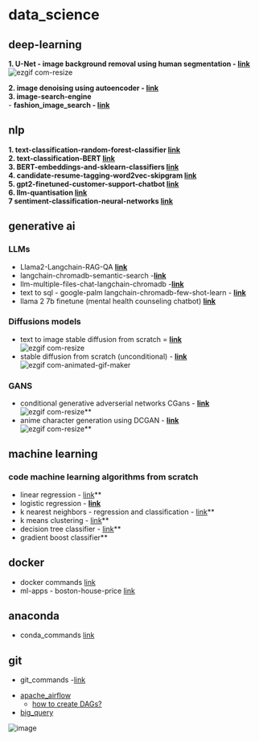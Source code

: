 # data_science
## deep-learning
**1. U-Net - image background removal using human segmentation - [link](https://github.com/SHRIDHARKN/data_science/blob/fe16b14432744f15d7513319a3697565f0cacdfb/deep_learning/image_segmentation/human_segmentation/human_segmentation.ipynb)**<br>
![ezgif com-resize](https://github.com/SHRIDHARKN/data_science/assets/74343939/69a27345-ecce-41a7-94e1-67251489a542)

**2. image denoising using autoencoder - [link](https://github.com/SHRIDHARKN/data_science/blob/main/deep_learning/image_denoising_autoencoder/image_denoising.ipynb)**<br>
**3. image-search-engine**<br>
       - **fashion_image_search - [link](https://github.com/SHRIDHARKN/data_science/blob/main/deep_learning/image_search_engine)**<br>       

## nlp
**1. text-classification-random-forest-classifier [link](https://github.com/SHRIDHARKN/data_science/blob/main/nlp/text_classification/Text_Classification_Random_Forest_Classifier.ipynb)**<br>
**2. text-classification-BERT [link](https://github.com/SHRIDHARKN/data_science/blob/main/nlp/bert/Text%20Classification%20Using%20BERT.ipynb)**<br>
**3. BERT-embeddings-and-sklearn-classifiers [link](https://github.com/SHRIDHARKN/data_science/blob/main/nlp/bert/Text_classification_using_BERT_embeddings_and_sklearn_classifiers.ipynb)**<br>
**4. candidate-resume-tagging-word2vec-skipgram [link](https://github.com/SHRIDHARKN/data_science/blob/main/nlp/candidate_n_resume_tagging/candidate_n_resume_tagging_from_job_description.ipynb)**<br>
**5. gpt2-finetuned-customer-support-chatbot [link](https://github.com/SHRIDHARKN/data_science/blob/main/nlp/llm/gpt2_finetune_cust_supp.ipynb)**<br>
**6. llm-quantisation [link](https://github.com/SHRIDHARKN/data_science/blob/main/nlp/llm/quantization-memory-footprint.ipynb)**<br>
**7  sentiment-classification-neural-networks  [link](https://github.com/SHRIDHARKN/data_science/blob/main/nlp/text_classification/emotion%20classification.ipynb)**<br>
## generative ai
### LLMs
- Llama2-Langchain-RAG-QA **[link](https://github.com/SHRIDHARKN/data_science/blob/main/projects/generative-ai/llama2-rag-qa.ipynb)**
- langchain-chromadb-semantic-search -**[link](https://github.com/SHRIDHARKN/data_science/blob/main/nlp/llm/semantic_search.ipynb)**
- llm-multiple-files-chat-langchain-chromadb -**[link](https://github.com/SHRIDHARKN/data_science/blob/main/nlp/llm/document_based_qa_langchain.ipynb)**
- text to sql - google-palm langchain-chromadb-few-shot-learn - **[link](https://github.com/SHRIDHARKN/data_science/blob/main/nlp/llm/text2llm_fewshotlearn.ipynb)**
- llama 2 7b finetune (mental health counseling chatbot) **[link](https://github.com/SHRIDHARKN/data_science/blob/main/nlp/llm/llama_mental_health.ipynb)**     

### Diffusions models
- text to image stable diffusion from scratch = **[link](https://github.com/SHRIDHARKN/data_science/blob/main/generative_ai/text_2_image_stable_diffusion.ipynb)**<br>
   ![ezgif com-resize](https://github.com/user-attachments/assets/d84036ec-b76b-44e9-b0a6-e2b5c71db17d)
- stable diffusion from scratch (unconditional) - **[link](https://github.com/SHRIDHARKN/data_science/blob/main/deep_learning/generative_ai/stable-diffusion-mini.ipynb)**<br>
![ezgif com-animated-gif-maker](https://github.com/SHRIDHARKN/data_science/assets/74343939/17988cb2-83b9-4720-abe6-f0d7273ffcdd)
### GANS
- conditional generative adverserial networks CGans - **[link](https://github.com/SHRIDHARKN/data_science/blob/main/deep_learning/conditional_gans/conditional_gans_mnist.ipynb)**<br>
![ezgif com-resize](https://github.com/SHRIDHARKN/data_science/assets/74343939/9655f786-f130-46ca-b623-01be9702975e)**<br>
- anime character generation using DCGAN - **[link](https://github.com/SHRIDHARKN/data_science/blob/main/deep_learning/generative_ai/anime_char_generator/generate-anime-DCGAN.ipynb)**<br>
      ![ezgif com-resize](https://github.com/SHRIDHARKN/data_science/assets/74343939/36d23434-d570-460b-a814-4bcbc49b5831)**<br>

## machine learning
### code machine learning algorithms from scratch
- linear regression - [link](https://github.com/SHRIDHARKN/data_science/blob/main/code_ml_from_scratch/LinearRegression.py)**<br>
- logistic regression - **[link](https://github.com/SHRIDHARKN/data_science/blob/main/code_ml_from_scratch/LogisticRegression.py)**<br>
- k nearest neighbors - regression and classification - [link](https://github.com/SHRIDHARKN/data_science/blob/main/code_ml_from_scratch/KNearestNeighbors.py)**<br>
- k means clustering - [link](https://github.com/SHRIDHARKN/data_science/blob/main/code_ml_from_scratch/Kmeans.py)**<br>
- decision tree classifier - [link](https://github.com/SHRIDHARKN/data_science/blob/main/code_ml_from_scratch/DecisionTreeClasssifier.py)**<br>
- gradient boost classifier**<br>

## docker
- docker commands [link](https://github.com/SHRIDHARKN/data_science/blob/main/docker/docker_commands.md)<br>
- ml-apps -
 boston-house-price [link](https://github.com/SHRIDHARKN/data_science/blob/main/docker/boston-hp-pred-app/project.md)<br>
## anaconda
- conda_commands [link](https://github.com/SHRIDHARKN/data_science/blob/main/conda_envs.md)<br>
## git
- git_commands -[link](https://github.com/SHRIDHARKN/data_science/blob/main/git_cmds/git_commands.md)<br>
* [apache_airflow](https://github.com/SHRIDHARKN/data_science/blob/main/apache_airflow/apache_airflow_readme.md)<br>
    - [how to create DAGs?](https://github.com/SHRIDHARKN/data_science/blob/main/apache_airflow/DAGs.md)
* [big_query](https://github.com/SHRIDHARKN/data_science/tree/main/big_query)<br>


![image](https://github.com/SHRIDHARKN/data_science/assets/74343939/45dc5bb3-6a84-4136-aa27-12138d77f544)
